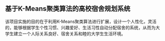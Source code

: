 ## 基于K-Means聚类算法的高校宿舍规划系统 ##
该项目实施的目的在于利用K-Means聚类算法进行扩展，设计一个人性化，灵活的，能够根据学生个性习惯、兴趣爱好、生活习性自动分配宿舍的系统，从而为大学生建立一个人际关系良好、宿舍关系和睦的大学生生活环境。
